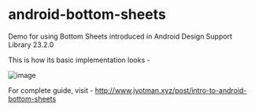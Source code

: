 # android-bottom-sheets
Demo for using Bottom Sheets introduced in Android Design Support Library 23.2.0

This is how its basic implementation looks - 

![image](http://www.jyotman.xyz/images/bottom-sheets.gif)

For complete guide, visit - http://www.jyotman.xyz/post/intro-to-android-bottom-sheets
